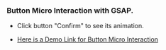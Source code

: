 ### Button Micro Interaction with GSAP.

- Click button "Confirm" to see its animation.

- [Here is a Demo Link for Button Micro Interaction](https://www.loom.com/share/e08d4affd0024f59912124140da37ea3)